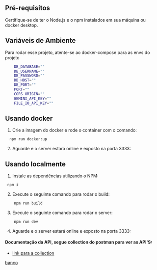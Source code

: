 ## Pré-requisitos

Certifique-se de ter o Node.js e o npm instalados em sua máquina ou docker desktop.

## Variáveis de Ambiente

Para rodar esse projeto, atente-se ao docker-compose para as envs do projeto

```bash
    DB_DATABASE=""
    DB_USERNAME=""
    DB_PASSWORD=""
    DB_HOST=""
    DB_PORT=""
    PORT=""
    CORS_ORIGIN=""
    GEMINI_API_KEY=""
    FILE_IO_API_KEY=""
```

## Usando docker

1. Crie a imagem do docker e rode o container com o comando:

```bash
  npm run docker:up
```

2. Aguarde e o server estará online e exposto na porta 3333:

## Usando localmente

1. Instale as dependências utilizando o NPM:

```bash
 npm i
```

2. Execute o seguinte comando para rodar o build:

```bash
    npm run build
```

3. Execute o seguinte comando para rodar o server:

```bash
    npm run dev
```

4. Aguarde e o server estará online e exposto na porta 3333:

#### Documentação da API, segue collection do postman para ver as API'S:

- [link para a collection](https://www.postman.com/security-technologist-45772221/shopper/collection/3o3ca5x/shopper)

[banco](https://drive.google.com/file/d/1zPBV5dqOT-3umAMWC1Pcu2UAMACJWP4X/view?usp=sharing)
